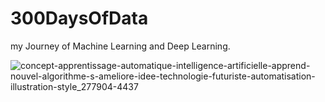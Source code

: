 # 300DaysOfData
my Journey of Machine Learning and Deep Learning.


![concept-apprentissage-automatique-intelligence-artificielle-apprend-nouvel-algorithme-s-ameliore-idee-technologie-futuriste-automatisation-illustration-style_277904-4437](https://user-images.githubusercontent.com/34582447/138381472-06294652-a957-4298-a661-b0ca57428b76.jpg)

